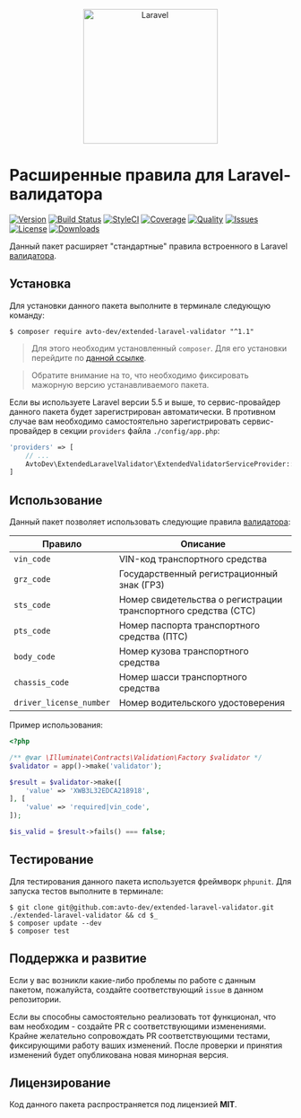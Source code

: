 <p align="center">
  <img src="https://laravel.com/assets/img/components/logo-laravel.svg" alt="Laravel" width="240" />
</p>

# Расширенные правила для Laravel-валидатора

[![Version][badge_version]][link_packagist]
[![Build Status][badge_build_status]][link_build_status]
[![StyleCI][badge_styleci]][link_styleci]
[![Coverage][badge_coverage]][link_coverage]
[![Quality][badge_quality]][link_coverage]
[![Issues][badge_issues]][link_issues]
[![License][badge_license]][link_license]
[![Downloads][badge_downloads]][link_packagist]

Данный пакет расширяет "стандартные" правила встроенного в Laravel [валидатора][laravel_validation].

## Установка

Для установки данного пакета выполните в терминале следующую команду:

```shell
$ composer require avto-dev/extended-laravel-validator "^1.1"
```

> Для этого необходим установленный `composer`. Для его установки перейдите по [данной ссылке][getcomposer].

> Обратите внимание на то, что необходимо фиксировать мажорную версию устанавливаемого пакета.

Если вы используете Laravel версии 5.5 и выше, то сервис-провайдер данного пакета будет зарегистрирован автоматически. В противном случае вам необходимо самостоятельно зарегистрировать сервис-провайдер в секции `providers` файла `./config/app.php`:

```php
'providers' => [
    // ...
    AvtoDev\ExtendedLaravelValidator\ExtendedValidatorServiceProvider::class,
]
```

## Использование

Данный пакет позволяет использовать следующие правила [валидатора][laravel_validation]:

Правило    | Описание
---------- | ---
`vin_code` | VIN-код транспортного средства
`grz_code` | Государственный регистрационный знак (ГРЗ)
`sts_code` | Номер свидетельства о регистрации транспортного средства (СТС)
`pts_code` | Номер паспорта транспортного средства (ПТС)
`body_code` | Номер кузова транспортного средства
`chassis_code` | Номер шасси транспортного средства
`driver_license_number` | Номер водительского удостоверения

Пример использования:

```php
<?php

/** @var \Illuminate\Contracts\Validation\Factory $validator */
$validator = app()->make('validator');

$result = $validator->make([
    'value' => 'XWB3L32EDCA218918',
], [
    'value' => 'required|vin_code',
]);

$is_valid = $result->fails() === false;
```

## Тестирование

Для тестирования данного пакета используется фреймворк `phpunit`. Для запуска тестов выполните в терминале:

```shell
$ git clone git@github.com:avto-dev/extended-laravel-validator.git ./extended-laravel-validator && cd $_
$ composer update --dev
$ composer test
```

## Поддержка и развитие

Если у вас возникли какие-либо проблемы по работе с данным пакетом, пожалуйста, создайте соответствующий `issue` в данном репозитории.

Если вы способны самостоятельно реализовать тот функционал, что вам необходим - создайте PR с соответствующими изменениями. Крайне желательно сопровождать PR соответствующими тестами, фиксирующими работу ваших изменений. После проверки и принятия изменений будет опубликована новая минорная версия.

## Лицензирование

Код данного пакета распространяется под лицензией **MIT**.

[badge_version]:https://img.shields.io/packagist/v/avto-dev/extended-laravel-validator.svg?style=flat&maxAge=30
[badge_build_status]:https://scrutinizer-ci.com/g/avto-dev/extended-laravel-validator/badges/build.png?b=master
[badge_styleci]:https://styleci.io/repos/108553281/shield?style=flat&maxAge=30
[badge_coverage]:https://scrutinizer-ci.com/g/avto-dev/extended-laravel-validator/badges/coverage.png?b=master
[badge_license]:https://img.shields.io/packagist/l/avto-dev/extended-laravel-validator.svg?style=flat&maxAge=30
[badge_quality]:https://scrutinizer-ci.com/g/avto-dev/extended-laravel-validator/badges/quality-score.png?b=master
[badge_issues]:https://img.shields.io/github/issues/avto-dev/extended-laravel-validator.svg?style=flat&maxAge=30
[badge_downloads]:https://img.shields.io/packagist/dt/avto-dev/extended-laravel-validator.svg?style=flat&maxAge=30
[link_packagist]:https://packagist.org/packages/avto-dev/extended-laravel-validator
[link_styleci]:https://styleci.io/repos/108553281
[link_build_status]:https://scrutinizer-ci.com/g/avto-dev/extended-laravel-validator/build-status/master
[link_coverage]:https://scrutinizer-ci.com/g/avto-dev/extended-laravel-validator/?branch=master
[link_license]:https://github.com/avto-dev/extended-laravel-validator/blob/master/LICENSE
[link_issues]:https://github.com/avto-dev/extended-laravel-validator/issues
[getcomposer]:https://getcomposer.org/download/
[laravel_validation]:https://laravel.com/docs/5.5/validation
